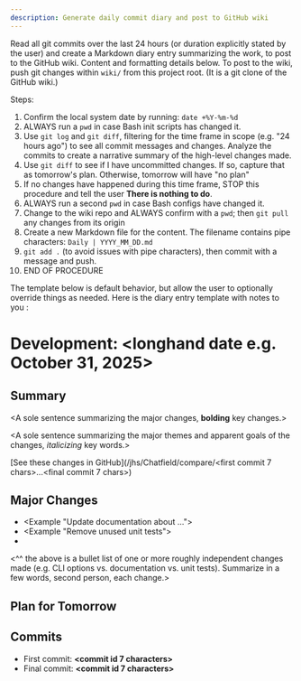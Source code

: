 ```yaml
---
description: Generate daily commit diary and post to GitHub wiki
---
```


Read all git commits over the last 24 hours (or duration explicitly stated by the user) and create a Markdown diary entry summarizing the work, to post to the GitHub wiki. Content and formatting details below. To post to the wiki, push git changes within `wiki/` from this project root. (It is a git clone of the GitHub wiki.)

Steps:

1. Confirm the local system date by running: `date +%Y-%m-%d`
2. ALWAYS run a `pwd` in case Bash init scripts has changed it.
3. Use `git log` and `git diff`, filtering for the time frame in scope (e.g. "24 hours ago") to see all commit messages and changes. Analyze the commits to create a narrative summary of the high-level changes made.
4. Use `git diff` to see if I have uncommitted changes. If so, capture that as tomorrow's plan. Otherwise, tomorrow will have "no plan"
5. If no changes have happened during this time frame, STOP this procedure and tell the user **There is nothing to do**.
6. ALWAYS run a second `pwd` in case Bash configs have changed it.
7. Change to the wiki repo and ALWAYS confirm with a `pwd`; then `git pull` any changes from its origin
8. Create a new Markdown file for the content. The filename contains pipe characters: `Daily | YYYY_MM_DD.md`
9. `git add .` (to avoid issues with pipe characters), then commit with a message and push.
10. END OF PROCEDURE

The template below is default behavior, but allow the user to optionally override things as needed. Here is the diary entry template with notes to you <in angle brackets>:

# Development: <longhand date e.g. October 31, 2025>

## Summary

<A sole sentence summarizing the major changes, **bolding** key changes.>

<A sole sentence summarizing the major themes and apparent goals of the changes, *italicizing* key words.>

[See these changes in GitHub](/jhs/Chatfield/compare/<first commit 7 chars>...<final commit 7 chars>)

## Major Changes

* <Example "Update documentation about ...">
* <Example "Remove unused unit tests">
* <Etc>
<^^ the above is a bullet list of one or more roughly independent changes made (e.g. CLI options vs. documentation vs. unit tests). Summarize in a few words, second person, each change.>

## Plan for Tomorrow <But omit this entire section if there is no plan for tomorrow>

<Short summary of plan for tomorrow as apparent from uncommited changes>

## Commits

* First commit: **<commit id 7 characters>**
* Final commit: **<commit id 7 characters>**
